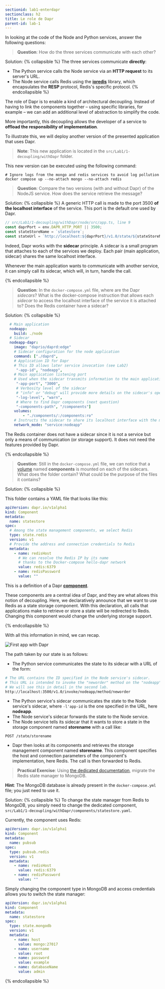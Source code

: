 ```yaml
---
sectionid: lab1-enterdapr
sectionclass: h2
title: Le role de Dapr
parent-id: lab-1
---
```


In looking at the code of the Node and Python services, answer the following questions:

> **Question**: How do the three services communicate with each other?

Solution:
{% collapsible %}
The three services communicate **directly**:

- The Python service calls the Node service via an **HTTP request** to its server's URL.
- The Node service calls Redis using the **[ioredis](https://www.npmjs.com/package/ioredis)** library, which encapsulates the **RESP** protocol, Redis's specific protocol.
  {% endcollapsible %}

The role of Dapr is to enable a kind of architectural decoupling. Instead of having to link the components together – using specific libraries, for example – we can add an additional level of abstraction to simplify the code.

More importantly, this decoupling allows the developer of a service to **offload the responsibility of implementation**.

To illustrate this, we will deploy another version of the presented application that uses Dapr.

> **Note**: This new application is located in the `src/Lab1/1-decoupling/withDapr` folder.

This new version can be executed using the following command:

```shell
# Ignore logs from the mongo and redis services to avoid log pollution
docker compose up --no-attach mongo --no-attach redis
```

> **Question**: Compare the two versions (with and without Dapr) of the NodeJS service. How does the service retrieve the message?

Solution:
{% collapsible %}
A generic HTTP call is made to the port 3500 **of the localhost interface** of the service. This port is the default one used by Dapr.

```ts
// src/Lab1/1-decoupling/withDapr/node/src/app.ts, line 9
const daprPort = env.DAPR_HTTP_PORT || 3500;
const stateStoreName = `statestore`;
const stateUrl = `http://localhost:${daprPort}/v1.0/state/${stateStoreName}`;
```

Indeed, Dapr works with the **sidecar** principle. A sidecar is a small program that attaches to each of the services we deploy. Each pair (main application, sidecar) shares the same localhost interface.

Whenever the main application wants to communicate with another service, it can simply call its sidecar, which will, in turn, handle the call.

{% endcollapsible %}

> **Question**: In the `docker-compose.yml` file, where are the Dapr *sidecars*? What is the docker-compose instruction that allows each *sidecar* to access the localhost interface of the service it is attached to? Does the Redis container have a sidecar?

Solution:
{% collapsible %}

```yml
  # Main application
  nodeapp:
    build: ./node
  # Sidecar
  nodeapp-dapr:
    image: "daprio/daprd:edge"
    # Sidecar configuration for the node application
    command: ["./daprd",
    # Application ID for Dapr
    # This ID allows later service invocation (see Lab2)
     "-app-id", "nodeapp",
    # Main application listening port
    # Used when the sidecar transmits information to the main application
     "-app-port", "3000",
     # Verbosity level of the sidecar
     # "info" or "debug" will provide more details on the sidecar's operation
     "-log-level", "warn",
     # Where to find Dapr components (next question)
     "-components-path", "/components"]
    volumes:
        - "./components/:/components:ro"
    # Instructs the sidecar to share its localhost interface with the main application
    network_mode: "service:nodeapp"
```

The Redis container does not have a sidecar since it is not a service but only a means of communication (or storage support). It does not need the features provided by Dapr.

{% endcollapsible %}

> **Question**: Still in the `docker-compose.yml` file, we can notice that a [volume](https://docs.docker.com/storage/volumes/) named **components** is mounted on each of the sidecars. What does the folder contain? What could be the purpose of the files it contains?

Solution:
{% collapsible %}

This folder contains a YAML file that looks like this:

```yml
apiVersion: dapr.io/v1alpha1
kind: Component
metadata:
  name: statestore
spec:
  # Among the state management components, we select Redis
  type: state.redis
  version: v1
  # Provide the address and connection credentials to Redis
  metadata:
    - name: redisHost
      # We can resolve the Redis IP by its name
      # thanks to the Docker-compose hello-dapr network
      value: redis:6379
    - name: redisPassword
      value: ""
```

This is a definition of a Dapr **[component](https://docs.dapr.io/concepts/components-concept/)**.

These components are a central idea of Dapr, and they are what allows this notion of decoupling.
Here, we declaratively announce that we want to use Redis as a state storage component.
With this declaration, all calls that applications make to retrieve or store a state will be
redirected to Redis. Changing this component would change the underlying storage support.

{% endcollapsible %}

With all this information in mind, we can recap.

![First app with Dapr](/media/lab1/first-app-dapr.png)

The path taken by our state is as follows:

- The Python service communicates the state to its sidecar with a URL of the form:

```bash
# The URL contains the ID specified in the Node service's sidecar.
# This URL is intended to invoke the "neworder" method on the "nodeapp" service.
# We will see this in detail in the second lab.
http://localhost:3500/v1.0/invoke/nodeapp/method/neworder
```

- The Python service's sidecar communicates the state to the Node service's sidecar, where `-l'app-id` is the one specified in the URL, here **nodeapp**.
- The Node service's sidecar forwards the state to the Node service.
- The Node service tells its sidecar that it wants to store a state in the storage component named **storename** with a call like:

```shell
POST /state/storename
```

- Dapr then looks at its components and retrieves the storage management component named **storename**. This component specifies the host and connection parameters of the component's implementation, here Redis. The call is then forwarded to Redis.

> **Practical Exercise**: Using [the dedicated documentation](https://docs.dapr.io/reference/components-reference/supported-state-stores/setup-mongodb/), migrate the Redis state manager to MongoDB.

**Hint**: The MongoDB database is already present in the `docker-compose.yml` file; you just need to use it.

Solution:
{% collapsible %}
To change the state manager from Redis to MongoDB, you simply need to change the dedicated component, `src/Lab1/1-decoupling/withDapr/components/statestore.yaml`.

Currently, the component uses Redis:

```yml
apiVersion: dapr.io/v1alpha1
kind: Component
metadata:
  name: pubsub
spec:
  type: pubsub.redis
  version: v1
  metadata:
    - name: redisHost
      value: redis:6379
    - name: redisPassword
      value: ""
```

Simply changing the component type in MongoDB and access credentials allows you to switch the state manager:

```yml
apiVersion: dapr.io/v1alpha1
kind: Component
metadata:
  name: statestore
spec:
  type: state.mongodb
  version: v1
  metadata:
    - name: host
      value: mongo:27017
    - name: username
      value: root
    - name: password
      value: example
    - name: databaseName
      value: admin
  ```

  {% endcollapsible %}
  